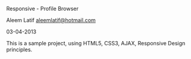 Responsive - Profile Browser 


Aleem Latif
aleemlatif@hotmail.com

03-04-2013


This is a sample project, using HTML5, CSS3, AJAX, Responsive Design principles.
